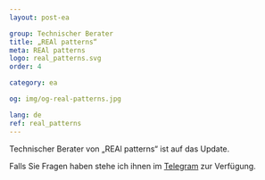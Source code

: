 ```yaml
---
layout: post-ea

group: Technischer Berater
title: „REAl patterns“
meta: REAl patterns
logo: real_patterns.svg
order: 4

category: ea

og: img/og-real-patterns.jpg

lang: de
ref: real_patterns
---
```


Technischer Berater von „REAl patterns“ ist auf das Update.

Falls Sie Fragen haben stehe ich ihnen im <a href="https://t.me/chutkoy" target="_blank">Telegram</a> zur Verfügung.
